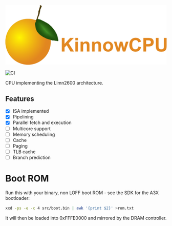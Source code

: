 ![Title](https://raw.githubusercontent.com/wxwisiasdf/KinnowCPU/main/Logo.png)

![CI](https://github.com/wxwisiasdf/KinnowCPU/actions/workflows/auto.yaml/badge.svg?branch=main)

CPU implementing the Limn2600 architecture.

## Features
* [x] ISA implemented
* [x] Pipelining
* [x] Parallel fetch and execution
* [ ] Multicore support
* [ ] Memory scheduling
* [ ] Cache
* [ ] Paging
* [ ] TLB cache
* [ ] Branch prediction

# Boot ROM
Run this with your binary, non LOFF boot ROM - see the SDK for the A3X bootloader:
```sh
xxd -ps -e -c 4 src/boot.bin | awk '{print $2}' >rom.txt
```
It will then be loaded into 0xFFFE0000 and mirrored by the DRAM controller.
